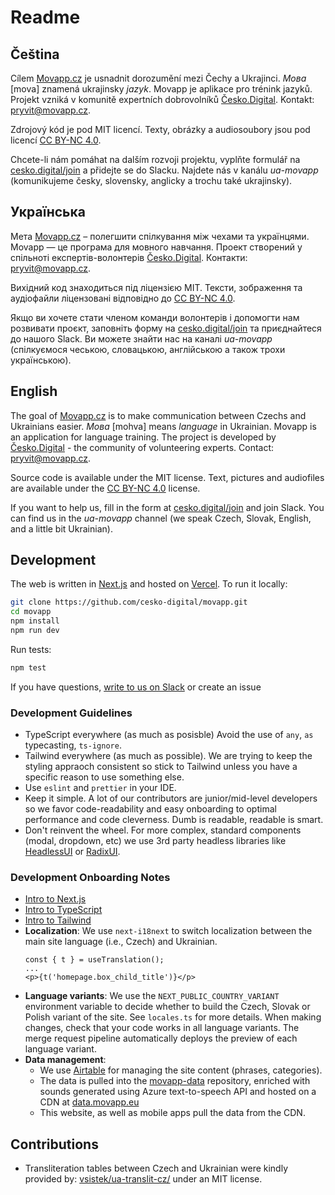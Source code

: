 # Readme

## Čeština

Cílem [Movapp.cz](https://www.movapp.cz/) je usnadnit dorozumění mezi Čechy a Ukrajinci. _Mова_ [mova] znamená ukrajinsky _jazyk_. Movapp je aplikace pro trénink jazyků. Projekt vzniká v komunitě expertních dobrovolníků [Česko.Digital](https://cesko.digital/). Kontakt: pryvit@movapp.cz.

Zdrojový kód je pod MIT licencí. Texty, obrázky a audiosoubory jsou pod licencí [CC BY-NC 4.0](https://creativecommons.org/licenses/by-nc/4.0/deed.cs).

Chcete-li nám pomáhat na dalším rozvoji projektu, vyplňte formulář na [cesko.digital/join](https://cesko.digital/join) a přidejte se do Slacku. Najdete nás v kanálu _ua-movapp_ (komunikujeme česky, slovensky, anglicky a trochu také ukrajinsky).

## Українська

Мета [Movapp.cz](https://www.movapp.cz/) – полегшити спілкування між чехами та українцями. Movapp — це програма для мовного навчання. Проект створений у спільноті експертів-волонтерів [Česko.Digital](https://cesko.digital/). Контакти: pryvit@movapp.cz.

Вихідний код знаходиться під ліцензією MIT. Тексти, зображення та аудіофайли ліцензовані відповідно до [CC BY-NC 4.0](https://creativecommons.org/licenses/by-nc/4.0/deed.uk).

Якщо ви хочете стати членом команди волонтерів і допомогти нам розвивати проєкт, заповніть форму на [cesko.digital/join](https://cesko.digital/join) та приєднайтеся до нашого Slack. Ви можете знайти нас на каналі _ua-movapp_ (спілкуємося чеською, словацькою, англійською а також трохи українською).

## English

The goal of [Movapp.cz](https://www.movapp.cz/) is to make communication between Czechs and Ukrainians easier. _Mова_ [mohva] means _language_ in Ukrainian. Movapp is an application for language training. The project is developed by [Česko.Digital](https://cesko.digital/) - the community of volunteering experts. Contact: pryvit@movapp.cz.

Source code is available under the MIT license. Text, pictures and audiofiles are available under the [CC BY-NC 4.0](https://creativecommons.org/licenses/by-nc/4.0/) license.

If you want to help us, fill in the form at [cesko.digital/join](https://cesko.digital/join) and join Slack. You can find us in the _ua-movapp_ channel (we speak Czech, Slovak, English, and a little bit Ukrainian).

## Development

The web is written in [Next.js](https://nextjs.org/) and hosted on [Vercel](https://vercel.com/). To run it locally:

```bash
git clone https://github.com/cesko-digital/movapp.git
cd movapp
npm install
npm run dev
```

Run tests: 

```bash
npm test
```

If you have questions, [write to us on Slack](https://cesko-digital.slack.com/archives/C036GLKL7ME) or create an issue

### Development Guidelines 

* TypeScript everywhere (as much as posisble) Avoid the use of `any`, `as` typecasting, `ts-ignore`. 
* Tailwind everywhere (as much as possible). We are trying to keep the styling appraoch consistent so stick to Tailwind unless you have a specific reason to use something else.
* Use `eslint` and `prettier` in your IDE.
* Keep it simple. A lot of our contributors are junior/mid-level developers so we favor code-readability and easy onboarding to optimal performance and code cleverness. Dumb is readable, readable is smart.
* Don't reinvent the wheel. For more complex, standard components (modal, dropdown, etc) we use 3rd party headless libraries like [HeadlessUI](https://headlessui.com/) or [RadixUI](https://www.radix-ui.com/).

### Development Onboarding Notes

* [Intro to Next.js](https://www.youtube.com/watch?v=Sklc_fQBmcs&ab_channel=Fireship)
* [Intro to TypeScript](https://www.youtube.com/watch?v=zQnBQ4tB3ZA&ab_channel=Fireship)
* [Intro to Tailwind](https://www.youtube.com/watch?v=mr15Xzb1Ook&ab_channel=Fireship)
* **Localization**: We use `next-i18next` to switch localization between the main site language (i.e., Czech) and Ukrainian. 
   ``` 
   const { t } = useTranslation();
   ...
   <p>{t('homepage.box_child_title')}</p>
   ```
* **Language variants**: We use the `NEXT_PUBLIC_COUNTRY_VARIANT` environment variable to decide whether to build the Czech, Slovak or Polish variant of the site. See `locales.ts` for more details. When making changes, check that your code works in all language variants. The merge request pipeline automatically deploys the preview of each language variant.
* **Data management**:
  * We use [Airtable](https://airtable.com/appLciQqZNGDR3J6W?) for managing the site content (phrases, categories).
  * The data is pulled into the [movapp-data](https://github.com/cesko-digital/movapp-data) repository, enriched with sounds generated using Azure text-to-speech API and hosted on a CDN at [data.movapp.eu](data.movapp.eu)
  * This website, as well as mobile apps pull the data from the CDN.

  


## Contributions

* Transliteration tables between Czech and Ukrainian were kindly provided by: [vsistek/ua-translit-cz/](https://github.com/vsistek/ua-translit-cz/) under an MIT license.
